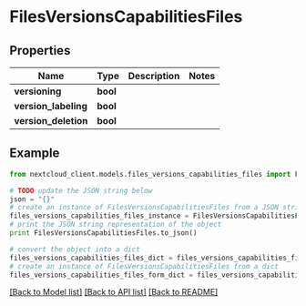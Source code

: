 # FilesVersionsCapabilitiesFiles


## Properties
Name | Type | Description | Notes
------------ | ------------- | ------------- | -------------
**versioning** | **bool** |  | 
**version_labeling** | **bool** |  | 
**version_deletion** | **bool** |  | 

## Example

```python
from nextcloud_client.models.files_versions_capabilities_files import FilesVersionsCapabilitiesFiles

# TODO update the JSON string below
json = "{}"
# create an instance of FilesVersionsCapabilitiesFiles from a JSON string
files_versions_capabilities_files_instance = FilesVersionsCapabilitiesFiles.from_json(json)
# print the JSON string representation of the object
print FilesVersionsCapabilitiesFiles.to_json()

# convert the object into a dict
files_versions_capabilities_files_dict = files_versions_capabilities_files_instance.to_dict()
# create an instance of FilesVersionsCapabilitiesFiles from a dict
files_versions_capabilities_files_form_dict = files_versions_capabilities_files.from_dict(files_versions_capabilities_files_dict)
```
[[Back to Model list]](../README.md#documentation-for-models) [[Back to API list]](../README.md#documentation-for-api-endpoints) [[Back to README]](../README.md)


